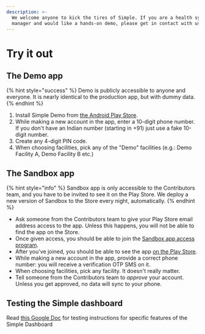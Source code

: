 ```yaml
---
description: >-
  We welcome anyone to kick the tires of Simple. If you are a health systems
  manager and would like a hands-on demo, please get in contact with us.
---
```


# Try it out

## **The Demo app**

{% hint style="success" %}
Demo is publicly accessible to anyone and everyone. It is nearly identical to the production app, but with dummy data.
{% endhint %}

1. Install Simple Demo from [the Android Play Store](https://play.google.com/store/apps/details?id=org.simple.clinic.staging).
2. While making a new account in the app, enter a 10-digit phone number. If you don't have an Indian number \(starting in +91\) just use a fake 10-digit number.
3. Create any 4-digit PIN code.
4. When choosing facilities, pick any of the "Demo" facilities \(e.g.: Demo Facility A, Demo Facility B etc.\)

## The Sandbox app

{% hint style="info" %}
Sandbox app is only accessible to the Contributors team, and you have to be invited to see it on the Play Store. We deploy a new version of Sandbox to the Store every night, automatically. 
{% endhint %}

* Ask someone from the Contributors team to give your Play Store email address access to the app. Unless this happens, you will not be able to find the app on the Store.
* Once given access, you should be able to join the [Sandbox app access program](https://play.google.com/apps/internaltest/4699036784677958916).
* After you've joined, you should be able to see the app [on the Play Store](https://play.google.com/store/apps/details?id=org.simple.clinic.sandbox).
* While making a new account in the app, provide a correct phone number: you will receive a verification OTP SMS on it.
* When choosing facilities, pick any facility. It doesn't really matter.
* Tell someone from the Contributors team to _approve_ your account. Unless you get approved, no data will sync to your phone.

## Testing the Simple dashboard

Read [this Google Doc](https://docs.google.com/document/d/1QC5_bWYeKAlFFbzTsLozUiq8Vuk1-3s4s3Ixzz3LcLw/edit) for testing instructions for specific features of the Simple Dashboard

